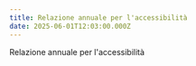 ```yaml
---
title: Relazione annuale per l'accessibilità
date: 2025-06-01T12:03:00.000Z
---
```

Relazione annuale per l'accessibilità
